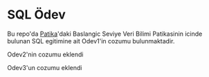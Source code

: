 # SQL Ödev

Bu repo'da [Patika](wwww.patika.dev)'daki Baslangic Seviye Veri Bilimi Patikasinin icinde bulunan SQL egitimine ait Odev1'in cozumu bulunmaktadir. 

Odev2'nin cozumu eklendi

Odev3'un cozumu eklendi